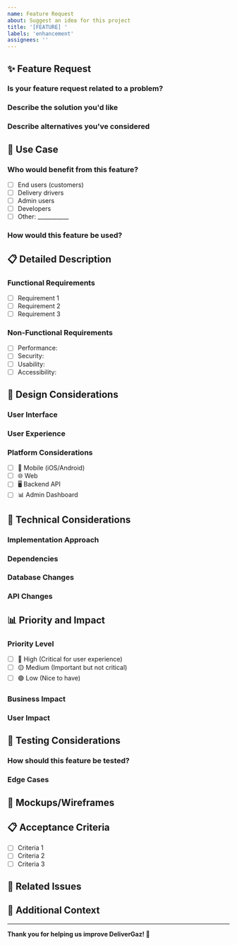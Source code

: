 ```yaml
---
name: Feature Request
about: Suggest an idea for this project
title: '[FEATURE] '
labels: 'enhancement'
assignees: ''
---
```


## ✨ Feature Request

### Is your feature request related to a problem?
<!-- A clear and concise description of what the problem is. Ex. I'm always frustrated when [...] -->

### Describe the solution you'd like
<!-- A clear and concise description of what you want to happen -->

### Describe alternatives you've considered
<!-- A clear and concise description of any alternative solutions or features you've considered -->

## 🎯 Use Case

### Who would benefit from this feature?
- [ ] End users (customers)
- [ ] Delivery drivers
- [ ] Admin users
- [ ] Developers
- [ ] Other: ___________

### How would this feature be used?
<!-- Describe the typical workflow or user journey -->

## 📋 Detailed Description

### Functional Requirements
<!-- What should this feature do? -->
- [ ] Requirement 1
- [ ] Requirement 2
- [ ] Requirement 3

### Non-Functional Requirements
<!-- Performance, security, usability, etc. -->
- [ ] Performance: 
- [ ] Security: 
- [ ] Usability: 
- [ ] Accessibility: 

## 🎨 Design Considerations

### User Interface
<!-- How should this feature look and feel? -->

### User Experience
<!-- How should users interact with this feature? -->

### Platform Considerations
- [ ] 📱 Mobile (iOS/Android)
- [ ] 🌐 Web
- [ ] 🖥️ Backend API
- [ ] 📊 Admin Dashboard

## 🔧 Technical Considerations

### Implementation Approach
<!-- How do you think this should be implemented? -->

### Dependencies
<!-- Are there any new dependencies or libraries needed? -->

### Database Changes
<!-- Will this require database schema changes? -->

### API Changes
<!-- Will this require new or modified API endpoints? -->

## 📊 Priority and Impact

### Priority Level
- [ ] 🔴 High (Critical for user experience)
- [ ] 🟡 Medium (Important but not critical)
- [ ] 🟢 Low (Nice to have)

### Business Impact
<!-- How would this feature impact the business? -->

### User Impact
<!-- How would this feature impact users? -->

## 🧪 Testing Considerations

### How should this feature be tested?
<!-- What test scenarios should be considered? -->

### Edge Cases
<!-- What edge cases should be considered? -->

## 📱 Mockups/Wireframes
<!-- Add any mockups, wireframes, or design ideas -->

## 📋 Acceptance Criteria
<!-- Define what "done" looks like for this feature -->

- [ ] Criteria 1
- [ ] Criteria 2
- [ ] Criteria 3

## 🔗 Related Issues
<!-- Link to any related issues or discussions -->

## 📝 Additional Context
<!-- Add any other context, screenshots, or examples about the feature request here -->

---

**Thank you for helping us improve DeliverGaz! 🚚**